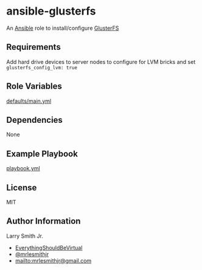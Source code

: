 # ansible-glusterfs

An [Ansible](https://www.ansible.com) role to install/configure [GlusterFS](http://www.gluster.org/)

## Requirements

Add hard drive devices to server nodes to configure for LVM bricks and
set `glusterfs_config_lvm: true`

## Role Variables

[defaults/main.yml](defaults/main.yml)

## Dependencies

None

## Example Playbook

[playbook.yml](./playbook.yml)

## License

MIT

## Author Information

Larry Smith Jr.

-   [EverythingShouldBeVirtual](http://everythingshouldbevirtual.com)
-   [@mrlesmithjr](https://www.twitter.com/mrlesmithjr)
-   <mailto:mrlesmithjr@gmail.com>
